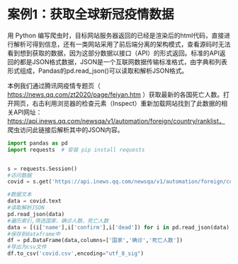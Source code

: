 # 案例1：获取全球新冠疫情数据

用 Python 编写爬虫时，目标网站服务器返回的已经是渲染后的html代码，直接进行解析可得到信息，还有一类网站采用了前后端分离的架构模式，查看源码时无法看到想到获取的数据，因为这部分数据以接口（API）的形式返回。标准的API返回的都是JSON格式数据，JSON是一个互联网数据传输标准格式，由字典和列表形式组成，Pandas的pd.read_json()可以读取和解析JSON格式。

本例我们通过腾讯网疫情专题页（ https://news.qq.com/zt2020/page/feiyan.htm ）获取最新的各国死亡人数。打开网页，右击利用浏览器的检查元素（Inspect）重新加载网站找到了此数据的相关API网址：https://api.inews.qq.com/newsqa/v1/automation/foreign/country/ranklist， 爬虫访问此链接后解析其中的JSON内容。

```python
import pandas as pd
import requests  # 安装 pip install requests


s = requests.Session()
#访问数据
covid = s.get('https://api.inews.qq.com/newsqa/v1/automation/foreign/country/ranklist')

#数据文本
data = covid.text
#读取解析JSON
pd.read_json(data)
#遍历索引,筛选国家、确诊人数、死亡人数
data = [(i['name'],i['confirm'],i['dead']) for i in pd.read_json(data).data]
#保存到dataframe中
df = pd.DataFrame(data,columns=['国家','确诊','死亡人数'])
#导出为csv文件
df.to_csv('covid.csv',encoding="utf_8_sig")
```